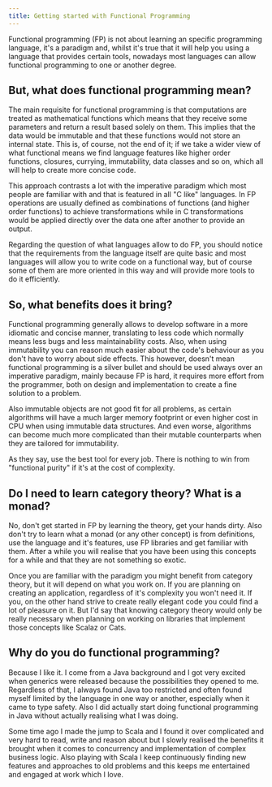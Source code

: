 ```yaml
---
title: Getting started with Functional Programming
---
```


Functional programming (FP) is not about learning an specific programming language, it's a paradigm and, whilst it's true that it will help
you using a language that provides certain tools, nowadays most languages can allow functional programming to one or another degree.

## But, what does functional programming mean?

The main requisite for functional programming is that computations are treated as mathematical functions which means that they receive
some parameters and return a result based solely on them. This implies that the data would be immutable and that these functions
would not store an internal state. This is, of course, not the end of it; if we take a wider view of what functional means we find language
features like higher order functions, closures, currying, immutability, data classes and so on, which all will help to create more concise code.

This approach contrasts a lot with the imperative paradigm which most people are familiar with and that is featured in all "C like" languages.
In FP operations are usually defined as combinations of functions (and higher order functions) to achieve transformations while in C transformations
would be applied directly over the data one after another to provide an output.

Regarding the question of what languages allow to do FP, you should notice that the requirements from the language itself are quite basic and
most languages will allow you to write code on a functional way, but of course some of them are more oriented in this way and will provide more
tools to do it efficiently.

## So, what benefits does it bring?

Functional programming generally allows to develop software in a more idiomatic and concise manner, translating to less code which normally
means less bugs and less maintainability costs. Also, when using immutability you can reason much easier about the code's behaviour as
you don't have to worry about side effects. This however, doesn't mean functional programming is a silver bullet and should be used always
over an imperative paradigm, mainly because FP is hard, it requires more effort from the programmer, both on design and implementation
to create a fine solution to a problem.

Also immutable objects are not good fit for all problems, as certain algorithms will have a much larger memory footprint or even higher cost
in CPU when using immutable data structures. And even worse, algorithms can become much more complicated than their mutable counterparts
when they are tailored for immutability.

As they say, use the best tool for every job. There is nothing to win from "functional purity" if it's at the cost of complexity.

## Do I need to learn category theory? What is a monad?
No, don't get started in FP by learning the theory, get your hands dirty. Also don't try to learn what a monad (or any other concept) is from definitions, use
the language and it's features, use FP libraries and get familiar with them. After a while you will realise that you have been using this concepts
for a while and that they are not something so exotic.

Once you are familiar with the paradigm you might benefit from category theory, but it will depend on what you work on. If you are planning
on creating an application, regardless of it's complexity you won't need it. If you, on
the other hand strive to create really elegant code you could find a lot of pleasure on it. But I'd say that knowing category theory would only
be really necessary when planning on working on libraries that implement those concepts like Scalaz or Cats.

## Why do you do functional programming?

Because I like it. I come from a Java background and I got very excited when generics were released because the possibilities they opened to me.
Regardless of that, I always found Java too restricted and often found myself limited by the language in one way or another, especially when
it came to type safety. Also I did actually start doing functional programming in Java without actually realising what I was doing.

Some time ago I made the jump to Scala and I found it over complicated and very hard to read, write and reason about but I slowly realised
the benefits it brought when it comes to concurrency and implementation of complex business logic. Also playing with Scala I keep
continuously finding new features and approaches to old problems and this keeps me entertained and engaged at work which I love.
